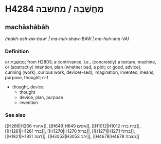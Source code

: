 # H4284 מַחֲשָׁבָה / מחשבה

## machăshâbâh

_(makh-ash-aw-baw' | ma-huh-shaw-BAW | ma-huh-sha-VA)_

### Definition

or מַחֲשֶׁבֶת; from H2803; a contrivance, i.e., (concretely) a texture, machine, or (abstractly) intention, plan (whether bad, a plot; or good, advice); cunning (work), curious work, device(-sed), imagination, invented, means, purpose, thought; n-f

- thought, device
  - thought
  - device, plan, purpose
  - invention

### See also

[[H266|H266 אחוחי]], [[H649|H649 אפים]], [[H1012|H1012 בית ברה]], [[H1261|H1261 ברד]], [[H1270|H1270 ברזל]], [[H1271|H1271 ברזלי]], [[H1821|H1821 דמה]], [[H3053|H3053 יהב]], [[H4678|H4678 מצבת]]
